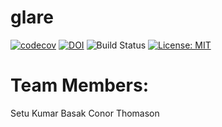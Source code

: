 # glare
[![codecov](https://codecov.io/gh/Team-Glare/glare/branch/main/graph/badge.svg?token=40YGVSV0YJ)](https://codecov.io/gh/Team-Glare/glare)
[![DOI](https://zenodo.org/badge/400508880.svg)](https://zenodo.org/badge/latestdoi/400508880)
![Build Status](https://github.com/Team-Glare/glare/workflows/Python%20application/badge.svg)
[![License: MIT](https://img.shields.io/badge/License-MIT-yellow.svg)](https://opensource.org/licenses/MIT)

# Team Members:
Setu Kumar Basak
Conor Thomason
